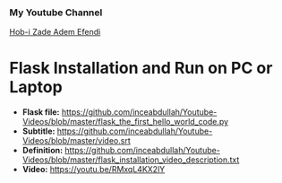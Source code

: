### My Youtube Channel

[Hob-i Zade Adem Efendi](https://www.youtube.com/channel/UC1GvXpbalD0uULPKJpm9fbQ/featured?view_as=subscriber "Hob-i Zade Adem Efendi")


# Flask Installation and Run on PC or Laptop

- **Flask file:** https://github.com/inceabdullah/Youtube-Videos/blob/master/flask_the_first_hello_world_code.py
- **Subtitle:** https://github.com/inceabdullah/Youtube-Videos/blob/master/video.srt
- **Definition:** https://github.com/inceabdullah/Youtube-Videos/blob/master/flask_installation_video_description.txt
- **Video:** https://youtu.be/RMxqL4KX2lY
